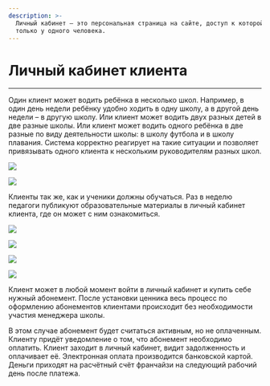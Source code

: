 ```yaml
---
description: >-
  Личный кабинет — это персональная страница на сайте, доступ к которой есть
  только у одного человека.
---
```


# Личный кабинет клиента

****

Один клиент может водить ребёнка в несколько школ. Например, в один день недели ребёнку удобно ходить в одну школу, а в другой день недели – в другую школу. Или клиент может водить двух разных детей в две разные школы. Или клиент может водить одного ребёнка в две разные по виду деятельности школы: в школу футбола и в школу плавания. Система корректно реагирует на такие ситуации и позволяет привязывать одного клиента к нескольким руководителям разных школ.



![](../../.gitbook/assets/Screenshot\_370.png)

![](../../.gitbook/assets/Screenshot\_371.png)

Клиенты так же, как и ученики должны обучаться. Раз в неделю педагоги публикуют образовательные материалы в личный кабинет клиента, где он может с ним ознакомиться.

![](../../.gitbook/assets/Screenshot\_379.png)

![](../../.gitbook/assets/Screenshot\_380.png)

![](../../.gitbook/assets/Screenshot\_381.png)

![](../../.gitbook/assets/Screenshot\_382.png)

Клиент может в любой момент войти в личный кабинет и купить себе нужный абонемент. После установки ценника весь процесс по оформлению абонементов клиентами происходит без необходимости участия менеджера школы.

В этом случае абонемент будет считаться активным, но не оплаченным. Клиенту придёт уведомление о том, что абонемент необходимо оплатить. Клиент заходит в личный кабинет, видит задолженность и оплачивает её. Электронная оплата производится банковской картой. Деньги приходят на расчётный счёт франчайзи на следующий рабочий день после платежа.
